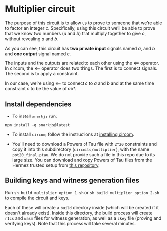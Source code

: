 # Multiplier circuit

The purpose of this circuit is to allow us to prove to someone that we’re able to factor an integer *c*. Specifically, using this circuit we’ll be able to prove that we know two numbers (*a* and *b*) that multiply together to give *c*, without revealing *a* and *b*.

As you can see, this circuit has **two private input** signals named *a*, and *b* and **one output** signal named *c*.

The inputs and the outputs are related to each other using the **<==** operator. In circom, the **<==** operator does two things. The first is to connect signals. The second is to apply a constraint.

In our case, we’re using **<==** to connect *c* to *a* and *b* and at the same time constraint *c* to be the value of *a*b*.

## Install dependencies

- To install  `snarkjs`  run:
```
npm install -g snarkjs@latest
```
- To install `circom`, follow the instructions at [installing circom](https://docs.circom.io/getting-started/installation).

- You'll need to download a Powers of Tau file with `2^20` constraints and copy it into this subdirectory (`circuits/multiplier`), with the name `pot20_final.ptau`. We do not provide such a file in this repo due to its large size. You can download and copy Powers of Tau files from the Hermez trusted setup from [this repository](https://github.com/iden3/snarkjs#7-prepare-phase-2).

## Building keys and witness generation files

Run `sh build_multiplier_option_1.sh` or `sh build_multiplier_option_2.sh` to compile the circuit and keys.

Each of these will create a `build` directory inside (which will be created if it doesn't already exist). Inside this directory, the build process will create `r1cs` and `wasm` files for witness generation, as well as a `zkey` file (proving and verifying keys). Note that this process will take several minutes.